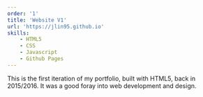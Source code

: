 ```yaml
---
order: '1'
title: 'Website V1'
url: 'https://jlin95.github.io'
skills: 
    - HTML5
    - CSS
    - Javascript
    - Github Pages
---
```


This is the first iteration of my portfolio, built with HTML5, back in 2015/2016. It was a good foray into web development and design. 
